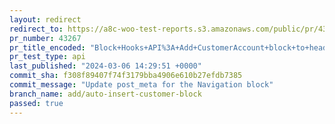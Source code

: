 ```yaml
---
layout: redirect
redirect_to: https://a8c-woo-test-reports.s3.amazonaws.com/public/pr/43267/api/index.html
pr_number: 43267
pr_title_encoded: "Block+Hooks+API%3A+Add+CustomerAccount+block+to+header"
pr_test_type: api
last_published: "2024-03-06 14:29:51 +0000"
commit_sha: f308f89407f74f3179bba4906e610b27efdb7385
commit_message: "Update post_meta for the Navigation block"
branch_name: add/auto-insert-customer-block
passed: true
---
```

